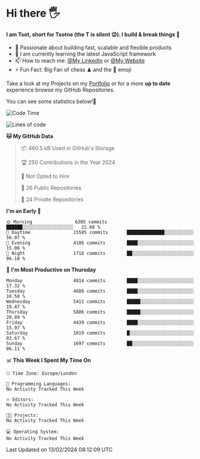 # Hi there :raised_hand_with_fingers_splayed:
#### I am Tsot, short for Tsotne (the T is silent :wink:). I build & break things :space_invader:
- :telescope: Passionate about building fast, scalable and flexible products
- :seedling: I am currently learning the latest JavaScript framework 
- :mailbox: How to reach me: [@My LinkedIn](https://www.linkedin.com/in/tsotne-gvadzabia/) or [@My Website](https://tsotne.co.uk/contact)
- :zap: Fun Fact: Big Fan of chess ♟ and the 👾 emoji

Take a look at my Projects on my [Portfolio](https://tsotne.co.uk/) or for a more **up to date** experience browse my GitHub Repositories.

You can see some statistics below!:space_invader:
<!--START_SECTION:waka-->
![Code Time](http://img.shields.io/badge/Code%20Time-761%20hrs%202%20mins-blue)

![Lines of code](https://img.shields.io/badge/From%20Hello%20World%20I%27ve%20Written-10.3%20million%20lines%20of%20code-blue)

**🐱 My GitHub Data** 

> 📦 460.5 kB Used in GitHub's Storage 
 > 
> 🏆 250 Contributions in the Year 2024
 > 
> 🚫 Not Opted to Hire
 > 
> 📜 26 Public Repositories 
 > 
> 🔑 24 Private Repositories 
 > 
**I'm an Early 🐤** 

```text
🌞 Morning                6305 commits        ██████░░░░░░░░░░░░░░░░░░░   22.68 % 
🌆 Daytime                15585 commits       ██████████████░░░░░░░░░░░   56.07 % 
🌃 Evening                4186 commits        ████░░░░░░░░░░░░░░░░░░░░░   15.06 % 
🌙 Night                  1718 commits        ██░░░░░░░░░░░░░░░░░░░░░░░   06.18 % 
```
📅 **I'm Most Productive on Thursday** 

```text
Monday                   4814 commits        ████░░░░░░░░░░░░░░░░░░░░░   17.32 % 
Tuesday                  4608 commits        ████░░░░░░░░░░░░░░░░░░░░░   16.58 % 
Wednesday                5411 commits        █████░░░░░░░░░░░░░░░░░░░░   19.47 % 
Thursday                 5806 commits        █████░░░░░░░░░░░░░░░░░░░░   20.89 % 
Friday                   4439 commits        ████░░░░░░░░░░░░░░░░░░░░░   15.97 % 
Saturday                 1019 commits        █░░░░░░░░░░░░░░░░░░░░░░░░   03.67 % 
Sunday                   1697 commits        ██░░░░░░░░░░░░░░░░░░░░░░░   06.11 % 
```


📊 **This Week I Spent My Time On** 

```text
🕑︎ Time Zone: Europe/London

💬 Programming Languages: 
No Activity Tracked This Week

🔥 Editors: 
No Activity Tracked This Week

🐱‍💻 Projects: 
No Activity Tracked This Week

💻 Operating System: 
No Activity Tracked This Week
```


 Last Updated on 13/02/2024 08:12:09 UTC
<!--END_SECTION:waka-->
